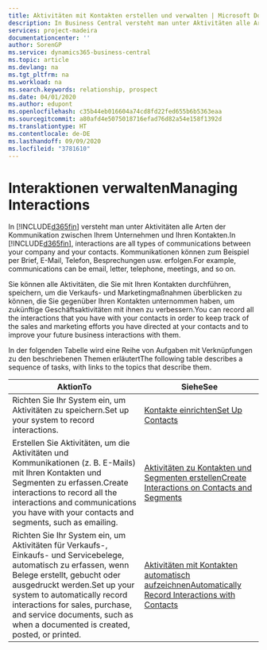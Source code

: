 ```yaml
---
title: Aktivitäten mit Kontakten erstellen und verwalten | Microsoft Docs
description: In Business Central versteht man unter Aktivitäten alle Arten der Kommunikation zwischen Ihrem Unternehmen und Ihren Kontakten. Kommunikationen können zum Beispiel per Brief, E-Mail, Telefon, Besprechungen usw. erfolgen.
services: project-madeira
documentationcenter: ''
author: SorenGP
ms.service: dynamics365-business-central
ms.topic: article
ms.devlang: na
ms.tgt_pltfrm: na
ms.workload: na
ms.search.keywords: relationship, prospect
ms.date: 04/01/2020
ms.author: edupont
ms.openlocfilehash: c35b44eb016604a74cd8fd22fed655b6b5363eaa
ms.sourcegitcommit: a80afd4e5075018716efad76d82a54e158f1392d
ms.translationtype: HT
ms.contentlocale: de-DE
ms.lasthandoff: 09/09/2020
ms.locfileid: "3781610"
---
```

# <a name="managing-interactions"></a><span data-ttu-id="0fbf1-104">Interaktionen verwalten</span><span class="sxs-lookup"><span data-stu-id="0fbf1-104">Managing Interactions</span></span>
<span data-ttu-id="0fbf1-105">In [!INCLUDE[d365fin](includes/d365fin_md.md)] versteht man unter Aktivitäten alle Arten der Kommunikation zwischen Ihrem Unternehmen und Ihren Kontakten.</span><span class="sxs-lookup"><span data-stu-id="0fbf1-105">In [!INCLUDE[d365fin](includes/d365fin_md.md)], interactions are all types of communications between your company and your contacts.</span></span> <span data-ttu-id="0fbf1-106">Kommunikationen können zum Beispiel per Brief, E-Mail, Telefon, Besprechungen usw. erfolgen.</span><span class="sxs-lookup"><span data-stu-id="0fbf1-106">For example, communications can be email, letter, telephone, meetings, and so on.</span></span>

<span data-ttu-id="0fbf1-107">Sie können alle Aktivitäten, die Sie mit Ihren Kontakten durchführen, speichern, um die Verkaufs- und Marketingmaßnahmen überblicken zu können, die Sie gegenüber Ihren Kontakten unternommen haben, um zukünftige Geschäftsaktivitäten mit ihnen zu verbessern.</span><span class="sxs-lookup"><span data-stu-id="0fbf1-107">You can record all the interactions that you have with your contacts in order to keep track of the sales and marketing efforts you have directed at your contacts and to improve your future business interactions with them.</span></span>

<span data-ttu-id="0fbf1-108">In der folgenden Tabelle wird eine Reihe von Aufgaben mit Verknüpfungen zu den beschriebenen Themen erläutert</span><span class="sxs-lookup"><span data-stu-id="0fbf1-108">The following table describes a sequence of tasks, with links to the topics that describe them.</span></span>

| <span data-ttu-id="0fbf1-109">Aktion</span><span class="sxs-lookup"><span data-stu-id="0fbf1-109">To</span></span> | <span data-ttu-id="0fbf1-110">Siehe</span><span class="sxs-lookup"><span data-stu-id="0fbf1-110">See</span></span> |
| --- | --- |
| <span data-ttu-id="0fbf1-111">Richten Sie Ihr System ein, um Aktivitäten zu speichern.</span><span class="sxs-lookup"><span data-stu-id="0fbf1-111">Set up your system to record interactions.</span></span> |[<span data-ttu-id="0fbf1-112">Kontakte einrichten</span><span class="sxs-lookup"><span data-stu-id="0fbf1-112">Set Up Contacts</span></span>](marketing-setup-contacts.md) |
|<span data-ttu-id="0fbf1-113">Erstellen Sie Aktivitäten, um die Aktivitäten und Kommunikationen (z. B. E-Mails) mit Ihren Kontakten und Segmenten zu erfassen.</span><span class="sxs-lookup"><span data-stu-id="0fbf1-113">Create interactions to record all the interactions and communications you have with your contacts and segments, such as emailing.</span></span>|[<span data-ttu-id="0fbf1-114">Aktivitäten zu Kontakten und Segmenten erstellen</span><span class="sxs-lookup"><span data-stu-id="0fbf1-114">Create Interactions on Contacts and Segments</span></span>](marketing-how-create-interactions.md)|
|<span data-ttu-id="0fbf1-115">Richten Sie Ihr System ein, um Aktivitäten für Verkaufs-, Einkaufs- und Servicebelege, automatisch zu erfassen, wenn Belege erstellt, gebucht oder ausgedruckt werden.</span><span class="sxs-lookup"><span data-stu-id="0fbf1-115">Set up your system to automatically record interactions for sales, purchase, and service documents, such as when a documented is created, posted, or printed.</span></span>|[<span data-ttu-id="0fbf1-116">Aktivitäten mit Kontakten automatisch aufzeichnen</span><span class="sxs-lookup"><span data-stu-id="0fbf1-116">Automatically Record Interactions with Contacts</span></span>](marketing-auto-record-interactions.md)|
